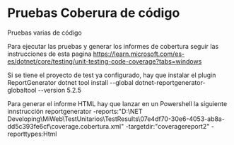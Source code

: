 # Pruebas Coberura de código
Pruebas varias de código

Para ejecutar las pruebas y generar los informes de cobertura seguir las instrucciones de esta pagina https://learn.microsoft.com/es-es/dotnet/core/testing/unit-testing-code-coverage?tabs=windows

Si se tiene el proyecto de test ya configurado, hay que instalar el plugin ReportGenerator
dotnet tool install --global dotnet-reportgenerator-globaltool --version 5.2.5

Para generar el informe HTML hay que lanzar en un Powershell la siguiente innstrucción
reportgenerator -reports:"D:\NET Developing\MiWeb\TestUnitarios\TestResults\07e4df70-30e6-4053-ab8a-dd5c393fe6cf\coverage.cobertura.xml" -targetdir:"coveragereport2" -reporttypes:Html